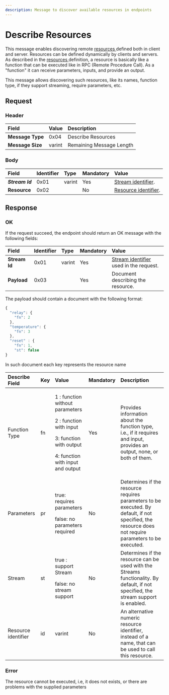 ```yaml
---
description: Message to discover available resources in endpoints
---
```


# Describe Resources

This message enables discovering remote [resources ](../definitions.md#resources)defined both in client and server. Resources can be defined dynamically by clients and servers. As described in the [resources ](../definitions.md#resources)definition, a resource is basically like a function that can be executed like in RPC \(Remote Procedure Call\). As a "function" it can receive parameters, inputs, and provide an output. 

This message allows discovering such resources, like its names, function type, if they support streaming, require parameters, etc.

## Request

### Header

| Field | Value | Description |
| :--- | :--- | :--- |
| **Message Type** | 0x04 | Describe Resources |
| **Message Size** | varint | Remaining Message Length |

### Body

| Field | Identifier | Type | Mandatory | Value |
| :--- | :--- | :--- | :--- | :--- |
| _**Stream Id**_ | 0x01 | varint | Yes | [Stream identifier](../definitions.md#stream-identifier). |
| **Resource**  | 0x02 |  | No | [Resource identifier](../definitions.md#resource-definition).  |

## Response

### OK

If the request succeed, the endpoint should return an OK message with the following fields:

| Field | Identifier | Type | Mandatory | Value |
| :--- | :--- | :--- | :--- | :--- |
| **Stream Id** | 0x01 | varint | Yes | [Stream identifier](../definitions.md#stream-identifier) used in the request. |
| **Payload** | 0x03 |  | Yes | Document describing the resource. |

The payload should contain a document with the following format:

```javascript
{
  "relay": {
    "fn": 2
  },
  "temperature": {
    "fn": 3
  },
  "reset" : {
    "fn": 1,
    "st": false
}
```

In such document each key represents the resource name

<table>
  <thead>
    <tr>
      <th style="text-align:left">Describe Field</th>
      <th style="text-align:left">Key</th>
      <th style="text-align:left">Value</th>
      <th style="text-align:left">Mandatory</th>
      <th style="text-align:left">Description</th>
    </tr>
  </thead>
  <tbody>
    <tr>
      <td style="text-align:left">Function Type</td>
      <td style="text-align:left">fn</td>
      <td style="text-align:left">
        <p>1 : function without parameters</p>
        <p>2 : function with input</p>
        <p>3: function with output</p>
        <p>4: function with input and output</p>
      </td>
      <td style="text-align:left">Yes</td>
      <td style="text-align:left">Provides information about the function type, i.e., if it requires and
        input, provides an output, none, or both of them.</td>
    </tr>
    <tr>
      <td style="text-align:left">Parameters</td>
      <td style="text-align:left">pr</td>
      <td style="text-align:left">
        <p>true: requires parameters</p>
        <p>false: no parameters required</p>
      </td>
      <td style="text-align:left">No</td>
      <td style="text-align:left">Determines if the resource requires parameters to be executed. By default,
        if not specified, the resource does not require parameters to be executed.</td>
    </tr>
    <tr>
      <td style="text-align:left">Stream</td>
      <td style="text-align:left">st</td>
      <td style="text-align:left">
        <p>true : support Stream</p>
        <p>false: no stream support</p>
      </td>
      <td style="text-align:left">No</td>
      <td style="text-align:left">Determines if the resource can be used with the Streams functionality.
        By default, if not specified, the stream support is enabled.</td>
    </tr>
    <tr>
      <td style="text-align:left">Resource identifier</td>
      <td style="text-align:left">id</td>
      <td style="text-align:left">varint</td>
      <td style="text-align:left">No</td>
      <td style="text-align:left">An alternative numeric resource identifier, instead of a name, that can
        be used to call this resource.</td>
    </tr>
  </tbody>
</table>

### Error

The resource cannot be executed, i.e, it does not exists, or there are problems with the supplied parameters

